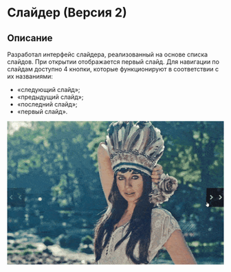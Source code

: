 # Слайдер (Версия 2)

## Описание

Разработал интерфейс слайдера, реализованный на основе списка слайдов. При открытии отображается первый слайд. Для навигации по слайдам доступно 4 кнопки, которые функционируют в соответствии с их названиями:
- «следующий слайд»;
- «предыдущий слайд»;
- «последний слайд»;
- «первый слайд».

![Слайдер](slider.gif)